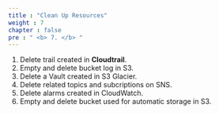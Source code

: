 ```yaml
---
title : "Clean Up Resources"
weight : 7
chapter : false
pre : " <b> 7. </b> "
---
```


1. Delete trail created in **Cloudtrail**.
2. Empty and delete bucket log in S3.
3. Delete a Vault created in S3 Glacier.
4. Delete related topics and subcriptions on SNS.
5. Delete alarms created in CloudWatch.
6. Empty and delete bucket used for automatic storage in S3.
